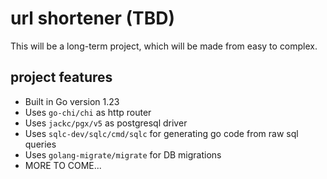 # url shortener (TBD)

This will be a long-term project, which will be made from easy to complex.

## project features
- Built in Go version 1.23
- Uses `go-chi/chi` as http router
- Uses `jackc/pgx/v5` as postgresql driver
- Uses `sqlc-dev/sqlc/cmd/sqlc` for generating go code from raw sql queries
- Uses `golang-migrate/migrate` for DB migrations
- MORE TO COME...